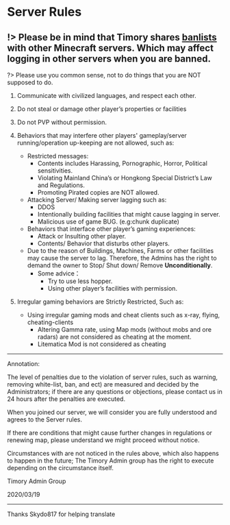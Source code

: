 # Server Rules

!> Please be in mind that Timory shares [**banlists**](/en-US/dev/api.md)
with other Minecraft servers.
Which may affect logging in other servers when you are banned.
------

?> Please use you common sense, not to do things that you are NOT supposed to do.

1. Communicate with civilized languages, and respect each other.

2. Do not steal or damage other player’s properties or facilities

3. Do not PVP without permission.

4. Behaviors that may interfere other players' gameplay/server running/operation up-keeping are not allowed, such as:
    - Restricted messages:
      - Contents includes Harassing, Pornographic, Horror, Political sensitivities.
      - Violating Mainland China’s or Hongkong Special District’s Law and Regulations.
      - Promoting Pirated copies are NOT allowed.
    - Attacking Server/ Making server lagging such as:
      - DDOS
      - Intentionally building facilities that might cause lagging in server.
      - Malicious use of game BUG. (e.g:chunk duplicate)
    - Behaviors that interface other player’s gaming experiences:
      - Attack or Insulting other player.
      - Contents/ Behavior that disturbs other players.
    - Due to the reason of Buildings, Machines, Farms or other facilities may 
    cause the server to lag. Therefore, the Admins has the right to demand the 
    owner to Stop/ Shut down/ Remove **Unconditionally**.
        - Some advice：
            - Try to use less hopper.
            - Using other player’s facilities with permission.

5. Irregular gaming behaviors are Strictly Restricted, Such as:
    - Using irregular gaming mods and cheat clients such as x-ray, flying, cheating-clients
      - Altering Gamma rate, using Map mods (without mobs and ore radars) are not considered as cheating at the moment.
      - Litematica Mod is not considered as cheating

-------

Annotation:

The level of penalties due to the violation of server rules, such as warning, removing white-list,
ban, and ect) are measured and decided by the Administrators;
if there are any questions or objections, please contact us in 24 hours
after the penalties are executed.

When you joined our server,
we will consider you are fully understood and agrees to the Server rules.

If there are conditions that might cause further changes in regulations or renewing map,
please understand we might proceed without notice.

Circumstances with are not noticed in the rules above, which also happens to happen
in the future; The Timory Admin group has the right to execute depending on the 
circumstance itself.

Timory Admin Group

2020/03/19  

----
Thanks Skydo817 for helping translate